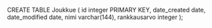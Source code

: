 CREATE TABLE Joukkue (
    id integer PRIMARY KEY,
    date_created date,
    date_modified date,
    nimi varchar(144),
    rankkausarvo integer
);
